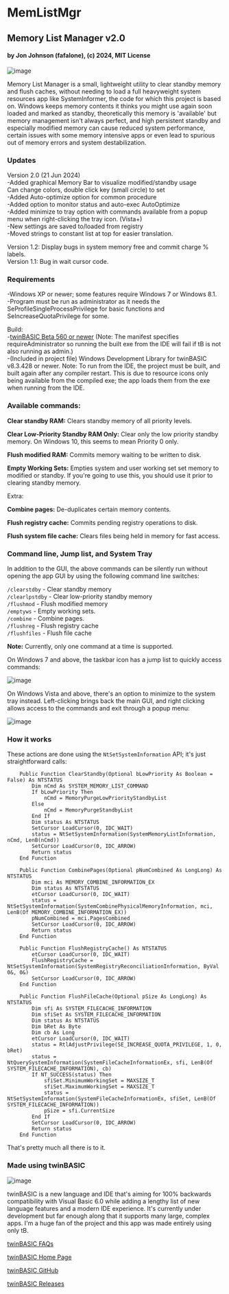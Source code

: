 # MemListMgr
## Memory List Manager v2.0
#### by Jon Johnson (fafalone), (c) 2024, MIT License

![image](https://github.com/fafalone/MemListMgr/assets/7834493/db57b792-9823-4616-9b55-dae4d9d869ac)

Memory List Manager is a small, lightweight utility to clear standby memory and flush caches, without needing to load a full heavyweight system resources app like SystemInformer, the code for which this project is based on. Windows keeps memory contents it thinks you might use again soon loaded and marked as standby, theoretically this memory is 'available' but memory management isn't always perfect, and high persistent standby and especially modified memory can cause reduced system performance, certain issues with some memory intensive apps or even lead to spurious out of memory errors and system destabilization.

### Updates
Version 2.0 (21 Jun 2024)\
-Added graphical Memory Bar to visualize modified/standby usage\
    Can change colors, double click key (small circle) to set\
-Added Auto-optimize option for common procedure\
-Added option to monitor status and auto-exec AutoOptimize\
-Added minimize to tray option with commands available from a popup menu when right-clicking the tray icon. (Vista+)\
-New settings are saved to/loaded from registry\
-Moved strings to constant list at top for easier translation.

Version 1.2: Display bugs in system memory free and commit charge % labels.\
Version 1.1: Bug in wait cursor code.

### Requirements 
-Windows XP or newer; some features require Windows 7 or Windows 8.1.\
-Program must be run as administrator as it needs the SeProfileSingleProcessPrivilege for basic functions and SeIncreaseQuotaPrivilege for some. 

Build:\
-[twinBASIC Beta 560 or newer](https://github.com/twinbasic/twinbasic/releases) (Note: The manifest specifies requireAdministrator so running the built exe from the IDE will fail if tB is not also running as admin.)\
-(Included in project file) Windows Development Library for twinBASIC v8.3.428 or newer.
Note: To run from the IDE, the project must be built, and built again after any compiler restart. This is due to resource icons only being available from the compiled exe; the app loads them from the exe when running from the IDE.

### Available commands:

**Clear standby RAM:** Clears standby memory of all priority levels.

**Clear Low-Priority Standby RAM Only:** Clear only the low priority standby memory. On Windows 10, this seems to mean Priority 0 only.

**Flush modified RAM:** Commits memory waiting to be written to disk.

**Empty Working Sets:** Empties system and user working set set memory to modified or standby. If you're going to use this, you should use it prior to clearing standby memory.

Extra:

**Combine pages:** De-duplicates certain memory contents.

**Flush registry cache:** Commits pending registry operations to disk.

**Flush system file cache:** Clears files being held in memory for fast access.

### Command line, Jump list, and System Tray

In addition to the GUI, the above commands can be silently run without opening the app GUI by using the following command line switches:

`/clearstdby` - Clear standby memory\
`/clearlpstdby` - Clear low-priority standby memory\
`/flushmod` - Flush modified memory\
`/emptyws` - Empty working sets.\
`/combine` - Combine pages.\
`/flushreg` - Flush registry cache\
`/flushfiles` - Flush file cache

**Note:** Currently, only one command at a time is supported.

On Windows 7 and above, the taskbar icon has a jump list to quickly access commands:

![image](https://github.com/fafalone/MemListMgr/assets/7834493/e7959ccf-679c-44f2-bbae-32f6b8831de5)

On Windows Vista and above, there's an option to minimize to the system tray instead. Left-clicking brings back the main GUI, and right clicking allows access to the commands and exit through a popup menu:

![image](https://github.com/fafalone/MemListMgr/assets/7834493/7779d4c8-c82a-4cea-b3f2-327a48dda285)


### How it works

These actions are done using the `NtSetSystemInformation` API; it's just straightforward calls:

```vba
    Public Function ClearStandby(Optional bLowPriority As Boolean = False) As NTSTATUS
        Dim nCmd As SYSTEM_MEMORY_LIST_COMMAND
        If bLowPriority Then
            nCmd = MemoryPurgeLowPriorityStandbyList
        Else
            nCmd = MemoryPurgeStandbyList
        End If
        Dim status As NTSTATUS
        SetCursor LoadCursor(0, IDC_WAIT)
        status = NtSetSystemInformation(SystemMemoryListInformation, nCmd, LenB(nCmd))
        SetCursor LoadCursor(0, IDC_ARROW)
        Return status
    End Function

    Public Function CombinePages(Optional pNumCombined As LongLong) As NTSTATUS
        Dim mci As MEMORY_COMBINE_INFORMATION_EX
        Dim status As NTSTATUS
        etCursor LoadCursor(0, IDC_WAIT)
        status = NtSetSystemInformation(SystemCombinePhysicalMemoryInformation, mci, LenB(Of MEMORY_COMBINE_INFORMATION_EX))
        pNumCombined = mci.PagesCombined
        SetCursor LoadCursor(0, IDC_ARROW)
        Return status
    End Function

    Public Function FlushRegistryCache() As NTSTATUS
        etCursor LoadCursor(0, IDC_WAIT)
        FlushRegistryCache = NtSetSystemInformation(SystemRegistryReconciliationInformation, ByVal 0&, 0&)
        SetCursor LoadCursor(0, IDC_ARROW)
    End Function

    Public Function FlushFileCache(Optional pSize As LongLong) As NTSTATUS
        Dim sfi As SYSTEM_FILECACHE_INFORMATION
        Dim sfiSet As SYSTEM_FILECACHE_INFORMATION
        Dim status As NTSTATUS
        Dim bRet As Byte
        Dim cb As Long
        etCursor LoadCursor(0, IDC_WAIT)
        status = RtlAdjustPrivilege(SE_INCREASE_QUOTA_PRIVILEGE, 1, 0, bRet)
        status = NtQuerySystemInformation(SystemFileCacheInformationEx, sfi, LenB(Of SYSTEM_FILECACHE_INFORMATION), cb)
        If NT_SUCCESS(status) Then
            sfiSet.MinimumWorkingSet = MAXSIZE_T
            sfiSet.MaximumWorkingSet = MAXSIZE_T
            status = NtSetSystemInformation(SystemFileCacheInformationEx, sfiSet, LenB(Of SYSTEM_FILECACHE_INFORMATION))
            pSize = sfi.CurrentSize
        End If
        SetCursor LoadCursor(0, IDC_ARROW)
        Return status
    End Function
```

That's pretty much all there is to it.

### Made using twinBASIC
![image](https://github.com/fafalone/MemListMgr/assets/7834493/abba1d5d-0adb-4b32-a0cb-0f43ad13f1e6)

twinBASIC is a new language and IDE that's aiming for 100% backwards compatibility with Visual Basic 6.0 while adding a lengthy list of new language features and a modern IDE experience. It's currently under development but far enough along that it supports many large, complex apps. I'm a huge fan of the project and this app was made entirely using only tB.

[twinBASIC FAQs](https://github.com/twinbasic/documentation/wiki/twinBASIC-Frequently-Asked-Questions-(FAQs))

[twinBASIC Home Page](https://twinbasic.com)

[twinBASIC GitHub](https://github.com/twinbasic/twinbasic)

[twinBASIC Releases](https://github.com/twinbasic/twinbasic/releases)
